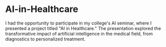 # AI-in-Healthcare
I had the opportunity to participate in my college's AI seminar, where I presented a project titled "AI in Healthcare." The presentation explored the transformative impact of artificial intelligence in the medical field, from diagnostics to personalized treatment.
